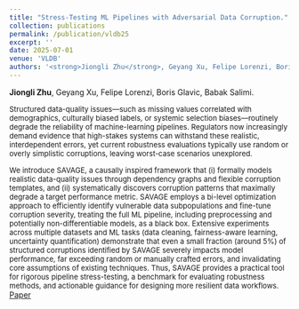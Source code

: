 ```yaml
---
title: "Stress-Testing ML Pipelines with Adversarial Data Corruption."
collection: publications
permalink: /publication/vldb25
excerpt: ''
date: 2025-07-01
venue: 'VLDB'
authors: '<strong>Jiongli Zhu</strong>, Geyang Xu, Felipe Lorenzi, Boris Glavic, Babak Salimi'
---
```

**Jiongli Zhu**, Geyang Xu, Felipe Lorenzi, Boris Glavic, Babak Salimi.<br>

<font size=2>Structured data-quality issues—such as missing values correlated with demographics, culturally biased labels, or systemic selection biases—routinely degrade the reliability of machine-learning pipelines. Regulators now increasingly demand evidence that high-stakes systems can withstand these realistic, interdependent errors, yet current robustness evaluations typically use random or overly simplistic corruptions, leaving worst-case scenarios unexplored.

We introduce SAVAGE, a causally inspired framework that (i) formally models realistic data-quality issues through dependency graphs and flexible corruption templates, and (ii) systematically discovers corruption patterns that maximally degrade a target performance metric. SAVAGE employs a bi-level optimization approach to efficiently identify vulnerable data subpopulations and fine-tune corruption severity, treating the full ML pipeline, including preprocessing and potentially non-differentiable models, as a black box. Extensive experiments across multiple datasets and ML tasks (data cleaning, fairness-aware learning, uncertainty quantification) demonstrate that even a small fraction (around 5\%) of structured corruptions identified by SAVAGE severely impacts model performance, far exceeding random or manually crafted errors, and invalidating core assumptions of existing techniques. Thus, SAVAGE provides a practical tool for rigorous pipeline stress-testing, a benchmark for evaluating robustness methods, and actionable guidance for designing more resilient data workflows.</font>
<br>
[Paper](https://arxiv.org/pdf/2506.01230)